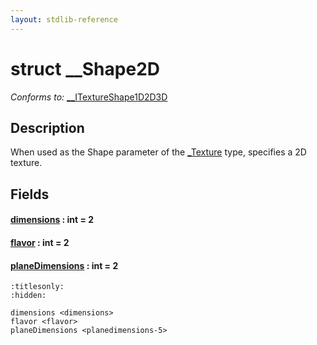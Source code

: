 ```yaml
---
layout: stdlib-reference
---
```


# struct \_\_Shape2D

*Conforms to:* [\_\_ITextureShape1D2D3D](../../interfaces/0_itextureshape1d2d3d-023agik/index.html)

## Description

When used as the <span class='code'>Shape</span> parameter of the <span class='code'><a href="../0texture-01/index.html" class="code_type">_Texture</a></span> type, specifies a 2D texture.


## Fields

####  <a id="decl-dimensions"></a>[dimensions](dimensions.html) : int = 2
####  <a id="decl-flavor"></a>[flavor](flavor.html) : int = 2
####  <a id="decl-planeDimensions"></a>[planeDimensions](planedimensions-5.html) : int = 2


```{toctree}
:titlesonly:
:hidden:

dimensions <dimensions>
flavor <flavor>
planeDimensions <planedimensions-5>
```
